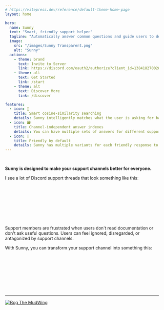 ```yaml
---
# https://vitepress.dev/reference/default-theme-home-page
layout: home

hero:
  name: Sunny
  text: "Smart, friendly support helper"
  tagline: "Automatically answer common questions and guide users to documentation"
  image:
    src: "/images/Sunny Transparent.png"
    alt: "Sunny"
  actions:
    - theme: brand
      text: Invite to Server
      link: https://discord.com/oauth2/authorize?client_id=1384182700285493380
    - theme: alt
      text: Get Started
      link: /start
    - theme: alt
      text: Discover More
      link: /discover

features:
  - icon: 🧲
    title: Smart cosine-similarity searching 
    details: Sunny intelligently matches what the user is asking for based on a list of common questions.
  - icon: 🗃
    title: Channel-independent answer indexes
    details: You can have multiple sets of answers for different support channels.
  - icon: 👋
    title: Friendly by default
    details: Sunny has multiple variants for each friendly response to make users feel welcome.
---
```


<script setup>
import { ref } from 'vue'
import DiscordMessage from './.vitepress/components/DiscordMessage.vue'
</script>

<br>

**Sunny is designed to make your support channels better for everyone.**

I see a lot of Discord support threads that look something like this:

<br>
<DiscordMessage authorUrl=./images/pexels-pixabay-86591.webp authorName="ArrowSparrow" messageContent="What is the IP of the server?" />
<br>
<DiscordMessage authorUrl=./images/cube.webp authorName="[Mod] Hyla" messageContent="Check FAQ" />
<br>
<DiscordMessage authorUrl=./images/pexels-goumbik-440122.webp authorName="Toriberry" messageContent="Can anyone help me?" />
<br>
<DiscordMessage authorUrl=./images/cube.webp authorName="[Mod] Hyla" messageContent="What do you need?" />
<br>
<DiscordMessage authorUrl=./images/pexels-goumbik-440122.webp authorName="Toriberry" messageContent="When I tried to extract the download, it gave me an error" />
<br>
<DiscordMessage authorUrl=./images/cube.webp authorName="[Mod] Hyla" messageContent="I'm not sure. Maybe try downloading it again?" />
<br>

Support members are frustrated when users don't read documentation or don't ask useful questions. Users can feel ignored, disregarded, or antagonized by support channels.

With Sunny, you can transform your support channel into something this:

<br>

<DiscordMessage authorUrl=./images/pexels-pixabay-86591.webp authorName="ArrowSparrow" messageContent="What is the IP of the server?" />
<br>
<DiscordMessage authorUrl=./images/sunny.webp authorName="Sunny" messageContent="Hello there, ArrowSparrow! I pulled up something that might work for you. If it misses the mark, a human expert will be here shortly to help out!" embedTitle="What version is the server on? / What is the server's address?" embedDescription="The server is running on Minecraft: Java Edition 1.21.4. Connect to it using either woftnw.org, play.woftnw.org, or woftnw.duckdns.org." />
<br>
<DiscordMessage authorUrl=./images/pexels-goumbik-440122.webp authorName="Toriberry" messageContent="Can anyone help me?" />
<br>
<DiscordMessage authorUrl=./images/sunny.webp authorName="Sunny" messageContent="Hi, Toriberry. Here’s something I think could help. If it’s not a perfect fit, a knowledgeable human will assist you shortly!" embedTitle="Don't ask to ask. Just ask." embedDescription="Don't ask 'Any Java experts around?', but rather ask 'How do I do [problem] with Java and [other relevant info]?'" />
<br>
<DiscordMessage authorUrl=./images/pexels-goumbik-440122.webp authorName="Toriberry" messageContent="When I tried to extract the download, it gave me an error. How do I fix it?" />
<br>
<DiscordMessage authorUrl=./images/cat.jpg authorName="[Admin] Bog" messageContent="I can help you troubleshoot. Can you send a screenshot of the error?" />
<br>

---

[![Bog The MudWing](https://nextcloud.macver.org/apps/files_sharing/publicpreview/jyWLnm4i724mxXg?file=/&fileId=61792&x=3390&y=1906&a=true&etag=c43260166526abc326861afd5244df8e)](https://blog.macver.org/about-me)